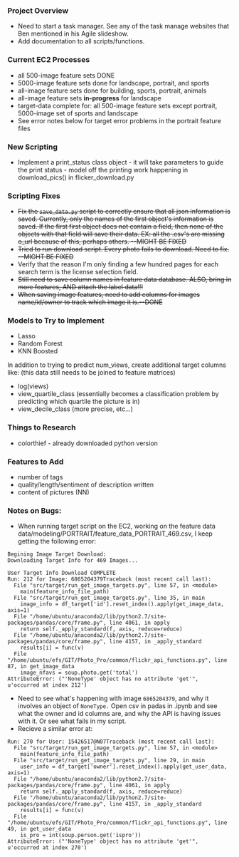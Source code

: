 ### Project Overview
* Need to start a task manager. See any of the task manage websites that Ben mentioned in his Agile slideshow.
* Add documentation to all scripts/functions.

### Current EC2 Processes
* all 500-image feature sets DONE
* 5000-image feature sets done for landscape, portrait, and sports
* all-image feature sets done for building, sports, portrait, animals
* all-image feature sets **in-progress** for landscape
* target-data complete for: all 500-image feature sets except portrait, 5000-image set of sports and landscape
* See error notes below for target error problems in the portrait feature files


### New Scripting
* Implement a print_status class object - it will take parameters to guide the print status - model off the printing work happening in download_pics() in flicker_download.py

### Scripting Fixes
* ~~Fix the `save_data.py` script to correctly ensure that all json information is saved. Currently, only the names of the first object's information is saved. If the first first object does not contain a field, then none of the objects with that field will save their data. EX: all the .csv's are missing o_url because of this, perhaps others. --MIGHT BE FIXED~~
* ~~Tried to run download script. Every photo fails to download. Need to fix. --MIGHT BE FIXED~~
* Verify that the reason I'm only finding a few hundred pages for each search term is the license selection field.
* ~~Still need to save column names in feature data database. ALSO, bring in more features, AND attach the label data!!!~~
* ~~When saving image features, need to add columns for images name/id/owner to track which image it is.--DONE~~


### Models to Try to Implement
* Lasso
* Random Forest
* KNN Boosted

In addition to trying to predict num_views, create additional target columns like: (this data still needs to be joined to feature matrices)
* log(views)
* view_quartile_class (essentially becomes a classification problem by predicting which quartile the picture is in)
* view_decile_class (more precise, etc...)


### Things to Research
* colorthief - already downloaded python version

### Features to Add
* number of tags
* quality/length/sentiment of description written
* content of pictures (NN)

### Notes on Bugs:
* When running target script on the EC2, working on the feature data data/modeling/PORTRAIT/feature_data_PORTRAIT_469.csv, I keep getting the following error:
```
Begining Image Target Download:
Downloading Target Info for 469 Images...

User Target Info Download COMPLETE
Run: 212 for Image: 6865204379Traceback (most recent call last):
  File "src/target/run_get_image_targets.py", line 57, in <module>
    main(feature_info_file_path)
  File "src/target/run_get_image_targets.py", line 35, in main
    image_info = df_target['id'].reset_index().apply(get_image_data, axis=1)
  File "/home/ubuntu/anaconda2/lib/python2.7/site-packages/pandas/core/frame.py", line 4061, in apply
    return self._apply_standard(f, axis, reduce=reduce)
  File "/home/ubuntu/anaconda2/lib/python2.7/site-packages/pandas/core/frame.py", line 4157, in _apply_standard
    results[i] = func(v)
  File "/home/ubuntu/efs/GIT/Photo_Pro/common/flickr_api_functions.py", line 87, in get_image_data
    image_nfavs = soup.photo.get('total')
AttributeError: ("'NoneType' object has no attribute 'get'", u'occurred at index 212')
```
* Need to see what's happening with image `6865204379`, and why it involves an object of `NoneType.` Open csv in padas in .ipynb and see what the owner and id columns are, and why the API is having issues with it. Or see what fails in my script.
* Recieve a similar error at:
```
Run: 270 for User: 15426517@N07Traceback (most recent call last):
  File "src/target/run_get_image_targets.py", line 57, in <module>
    main(feature_info_file_path)
  File "src/target/run_get_image_targets.py", line 29, in main
    user_info = df_target['owner'].reset_index().apply(get_user_data, axis=1)
  File "/home/ubuntu/anaconda2/lib/python2.7/site-packages/pandas/core/frame.py", line 4061, in apply
    return self._apply_standard(f, axis, reduce=reduce)
  File "/home/ubuntu/anaconda2/lib/python2.7/site-packages/pandas/core/frame.py", line 4157, in _apply_standard
    results[i] = func(v)
  File "/home/ubuntu/efs/GIT/Photo_Pro/common/flickr_api_functions.py", line 49, in get_user_data
    is_pro = int(soup.person.get('ispro'))
AttributeError: ("'NoneType' object has no attribute 'get'", u'occurred at index 270')
```
